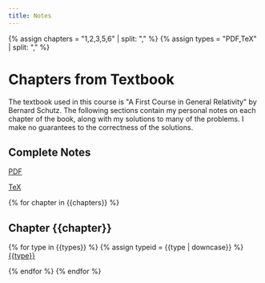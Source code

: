 ```yaml
---
title: Notes
---
```


{% assign chapters = "1,2,3,5,6" | split: "," %}
{% assign types = "PDF,TeX" | split: "," %}

# Chapters from Textbook

The textbook used in this course is "A First Course in General Relativity" by Bernard Schutz. The following sections contain my personal notes on each chapter of the book, along with my solutions to many of the problems. I make no guarantees to the correctness of the solutions.

## Complete Notes

[PDF](notes/textbook/pdf/gr-notes.pdf)

[TeX](notes/textbook/gr-notes.tex)


{% for chapter in {{chapters}} %}
## Chapter {{chapter}}

{% for type in {{types}} %}
{% assign typeid = {{type | downcase}} %}
[{{type}}](notes/textbook/{{typeid}}/gr-ch{{chapter}}-notes.{{typeid}})

{% endfor %}
{% endfor %}
